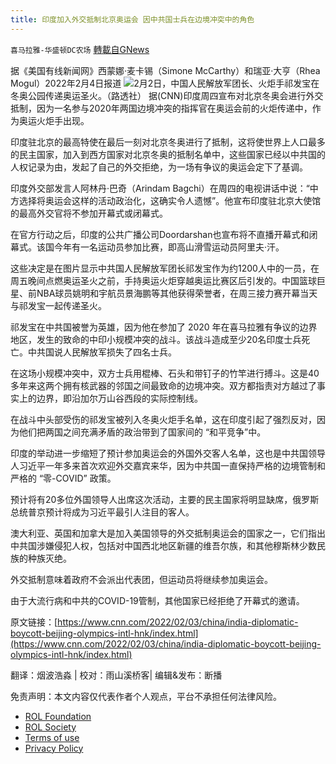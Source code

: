 ```yaml
---
title: 印度加入外交抵制北京奥运会 因中共国士兵在边境冲突中的角色
---
```

`喜马拉雅-华盛顿DC农场` [轉載自GNews](https://gnews.org/zh-hans/1963617/)

据《美国有线新闻网》西蒙娜·麦卡锡（Simone McCarthy）和瑞亚·大亨（Rhea Mogul）2022年2月4日报道
![](https://assets.gnews.org/wp-content/uploads/2022/02/image002-1.png)2月2日，中国人民解放军团长、火炬手祁发宝在冬奥公园传递奥运圣火。（路透社）
据(CNN)印度周四宣布对北京冬奥会进行外交抵制，因为一名参与2020年两国边境冲突的指挥官在奥运会前的火炬传递中，作为奥运火炬手出现。

印度驻北京的最高特使在最后一刻对北京冬奥进行了抵制，这将使世界上人口最多的民主国家，加入到西方国家对北京冬奥的抵制名单中，这些国家已经以中共国的人权记录为由，发起了自己的外交拒绝，为一场有争议的奥运会定下了基调。

印度外交部发言人阿林丹·巴奇（Arindam Bagchi）在周四的电视讲话中说：“中方选择将奥运会这样的活动政治化，这确实令人遗憾”。他宣布印度驻北京大使馆的最高外交官将不参加开幕式或闭幕式。

在官方行动之后，印度的公共广播公司Doordarshan也宣布将不直播开幕式和闭幕式。该国今年有一名运动员参加比赛，即高山滑雪运动员阿里夫·汗。

这些决定是在图片显示中共国人民解放军团长祁发宝作为约1200人中的一员，在周五晚间点燃奥运圣火之前，手持奥运火炬穿越奥运比赛区后引发的。中国篮球巨星、前NBA球员姚明和宇航员景海鹏等其他获得荣誉者，在周三接力赛开幕当天与祁发宝一起传递圣火。

祁发宝在中共国被誉为英雄，因为他在参加了 2020 年在喜马拉雅有争议的边界地区，发生的致命的中印小规模冲突的战斗。该战斗造成至少20名印度士兵死亡。中共国说人民解放军损失了四名士兵。

在这场小规模冲突中，双方士兵用棍棒、石头和带钉子的竹竿进行搏斗。这是40多年来这两个拥有核武器的邻国之间最致命的边境冲突。双方都指责对方越过了事实上的边界，即沿加尔万山谷西段的实际控制线。

在战斗中头部受伤的祁发宝被列入冬奥火炬手名单，这在印度引起了强烈反对，因为他们把两国之间充满矛盾的政治带到了国家间的 “和平竞争”中。

印度的举动进一步缩短了预计参加奥运会的外国外交客人名单，这也是中共国领导人习近平一年多来首次欢迎外交嘉宾来华，因为中共国一直保持严格的边境管制和严格的 “零-COVID” 政策。

预计将有20多位外国领导人出席这次活动，主要的民主国家将明显缺席，俄罗斯总统普京预计将成为习近平最引人注目的客人。

澳大利亚、英国和加拿大是加入美国领导的外交抵制奥运会的国家之一，它们指出中共国涉嫌侵犯人权，包括对中国西北地区新疆的维吾尔族，和其他穆斯林少数民族的种族灭绝。

外交抵制意味着政府不会派出代表团，但运动员将继续参加奥运会。

由于大流行病和中共的COVID-19管制，其他国家已经拒绝了开幕式的邀请。

原文链接：[https://www.cnn.com/2022/02/03/china/india-diplomatic-boycott-beijing-olympics-intl-hnk/index.html](https://www.cnn.com/2022/02/03/china/india-diplomatic-boycott-beijing-olympics-intl-hnk/index.html)

翻译：烟波浩淼 | 校对：雨山溪桥客| 编辑&发布：断播

 

免责声明：本文内容仅代表作者个人观点，平台不承担任何法律风险。

- [ROL Foundation](https://rolfoundation.org/)
- [ROL Society](https://rolsociety.org/)
- [Terms of use](https://gnews.org/terms-of-use-3/)
- [Privacy Policy](https://gnews.org/privacy-policy/)
